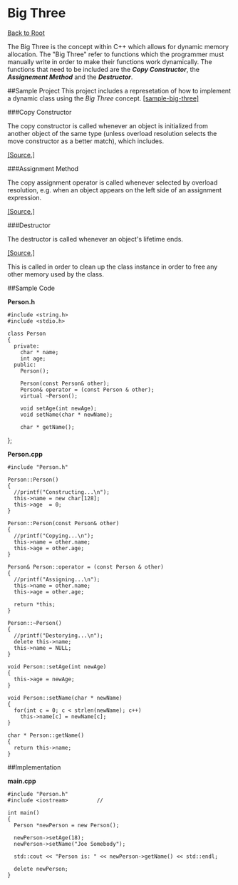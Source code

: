 Big Three
=========

[Back to Root](../../../../README.md)

The Big Three is the concept within C++ which allows for dynamic memory allocation. The "Big Three" refer to functions which the programmer must manually write in order to make their functions work dynamically. The functions that need to be included are the ***Copy Constructor***, the ***Assignement Method*** and the ***Destructor***.

##Sample Project
This project includes a represetation of how to implement a dynamic class using the *Big Three* concept. [[sample-big-three]](sample-big-three.zip)


###Copy Constructor

  The copy constructor is called whenever an object is initialized from another object of the same type (unless overload resolution selects the move constructor as a better match), which includes. <p><a href="http://en.cppreference.com/w/cpp/language/copy_constructor" target="_blank">[Source.]</a></p>

###Assignment Method

  The copy assignment operator is called whenever selected by overload resolution, e.g. when an object appears on the left side of an assignment expression. <p><a href="http://en.cppreference.com/w/cpp/language/as_operator" target="_blank">[Source.]</a></p>

###Destructor

The destructor is called whenever an object's lifetime ends. <p><a style="" href="http://en.cppreference.com/w/cpp/language/destructor" target="_blank">[Source.]</a></p> This is called in order to clean up the class instance in order to free any other memory used by the class.

##Sample Code

**Person.h**

    #include <string.h>
    #include <stdio.h>

    class Person
    { 
      private:
        char * name;
        int age;
      public:
        Person();
    
        Person(const Person& other);
        Person& operator = (const Person & other);
        virtual ~Person();
         
        void setAge(int newAge);
        void setName(char * newName);
        
        char * getName();
};

**Person.cpp**
    
    #include "Person.h"

    Person::Person()
    {
      //printf("Constructing...\n");
      this->name = new char[128];
      this->age  = 0;
    }

    Person::Person(const Person& other)
    {
      //printf("Copying...\n");
      this->name = other.name;
      this->age = other.age;
    }

    Person& Person::operator = (const Person & other)
    {
      //printf("Assigning...\n");
      this->name = other.name;
      this->age = other.age;

      return *this;
    }

    Person::~Person()
    {
      //printf("Destorying...\n");
      delete this->name;
      this->name = NULL;
    }

    void Person::setAge(int newAge)
    {
      this->age = newAge;
    } 

    void Person::setName(char * newName)
    {
      for(int c = 0; c < strlen(newName); c++)
        this->name[c] = newName[c];
    }

    char * Person::getName()
    {
      return this->name;
    }

##Implementation

  **main.cpp**

    #include "Person.h"
    #include <iostream>         //

    int main()
    {
      Person *newPerson = new Person();

      newPerson->setAge(18);
      newPerson->setName("Joe Somebody");

      std::cout << "Person is: " << newPerson->getName() << std::endl;

      delete newPerson;
    }